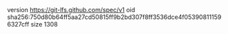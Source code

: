 version https://git-lfs.github.com/spec/v1
oid sha256:750d80b64ff5aa27cd50815ff9b2bd307f8ff3536dce4f053908111596327cff
size 1308
